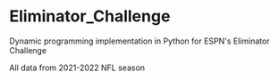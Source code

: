# Eliminator_Challenge

Dynamic programming implementation in Python for ESPN's Eliminator Challenge

All data from 2021-2022 NFL season
